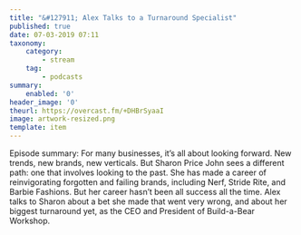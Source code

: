 ```yaml
---
title: "&#127911; Alex Talks to a Turnaround Specialist"
published: true
date: 07-03-2019 07:11
taxonomy:
    category:
        - stream
    tag:
        - podcasts
summary:
    enabled: '0'
header_image: '0'
theurl: https://overcast.fm/+DHBrSyaaI
image: artwork-resized.png
template: item
---
```

 
Episode summary: For many businesses, it’s all about looking forward. New trends, new brands, new verticals. But Sharon Price John sees a different path: one that involves looking to the past. She has made a career of reinvigorating forgotten and failing brands, including Nerf, Stride Rite, and Barbie Fashions. But her career hasn’t been all success all the time. Alex talks to Sharon about a bet she made that went very wrong, and about her biggest turnaround yet, as the CEO and President of Build-a-Bear Workshop.
